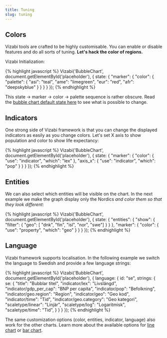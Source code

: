 ```yaml
---
title: Tuning
slug: tuning
---
```



## Colors

Vizabi tools are crafted to be highly customisable. You can enable or disable features and do all sorts of tuning. **Let's hack the color of regions.**

Vizabi Initialization:

{% highlight javascript %}
Vizabi('BubbleChart', document.getElementById('placeholder'), {
	state: {
	    "marker": {
	        "color": {
	            "palette": {
	                "asi": "teal",
	                "ame": "limegreen",
	                "eur": "red",
	                "afr": "deepskyblue"
	            }
	        }
	    }
	}
});
{% endhighlight %}

This state &#8594; marker &#8594; color &#8594; palette sequence is rather obscure. Read the [bubble chart default state here](https://github.com/Gapminder/vizabi/blob/develop/src/tools/bubblechart/bubblechart-tool.js#L46) to see what is possible to change.

## Indicators

One strong side of Vizabi framework is that you can change the displayed indicators as easily as you change colors. Let's set X axis to show population and color to show life expectancy:

{% highlight javascript %}
Vizabi('BubbleChart', document.getElementById('placeholder'), {
	state: {
        "marker": {
            "color": {
                "use": "indicator",
                "which": "lex"
            },
            "axis_x": {
                "use": "indicator",
                "which": "pop"
            }
        }
	}
});
{% endhighlight %}

## Entities

We can also select which entities will be visible on the chart. In the next example we make the graph display only the Nordics *and color them so that they look different*:

{% highlight javascript %}
Vizabi('BubbleChart', document.getElementById('placeholder'), {
	state: {
	    "entities": {
	        "show": {
	            "filter": {
	                 "geo": [ "dnk", "fin", "isl", "nor", "swe"]
	             }
	        }
	    },
	    "marker": {
	        "color": {
	            "use": "property",
	            "which": "geo"
	        }
	    }
	}
});
{% endhighlight %}

## Language

Vizabi framework supports localisation. In the following example we switch the language to Swedish and provide a few language strings:

{% highlight javascript %}
Vizabi('BubbleChart', document.getElementById('placeholder'), {
	language: {
        id: "se",
        strings: {
            se: {
                "title": "Bubblar titel",
                "indicator/lex": "Livslängd",
                "indicator/gdp_per_cap": "BNP per capita",
                "indicator/pop": "Befolkning",
                "indicator/geo.region": "Region",
                "indicator/geo": "Geo kod",
                "indicator/time": "Tid",
                "indicator/geo.category": "Geo kategori",
                "scaletype/linear": "Linjär",
                "scaletype/log": "Logaritmisk",
                "scaletype/time": "Tid",
              }
        }
    }
});
{% endhighlight %}

The same customization options (color, entities, indicator, language) also work for the other charts. Learn more about the available options for [line chart](https://github.com/Gapminder/vizabi/blob/develop/src/tools/linechart/linechart-tool.js#L45) or [bar chart](https://github.com/Gapminder/vizabi/blob/develop/src/tools/barchart/barchart-tool.js#L45).
